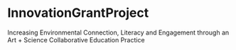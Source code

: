 # InnovationGrantProject
Increasing Environmental Connection, Literacy and Engagement through an Art + Science Collaborative Education Practice
